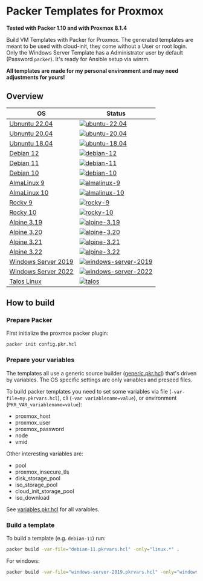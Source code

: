 # Packer Templates for Proxmox

**Tested with Packer 1.10 and with Proxmox 8.1.4**

Build VM Templates with Packer for Proxmox. The generated templates are meant to be used with cloud-init, they come without a User or root login.  
Only the Windows Server Template has a Administrator user by default (Password `packer`). It's ready for Ansible setup via winrm.

**All templates are made for my personal environment and may need adjustments for yours!**

## Overview

| OS                                                       | Status                                                                                                                                                                                                                           |
| -------------------------------------------------------- | -------------------------------------------------------------------------------------------------------------------------------------------------------------------------------------------------------------------------------- |
| [Ubnuntu 22.04](./ubuntu-22.04.pkrvars.hcl)              | [![ubuntu-22.04](https://github.com/Pumba98/proxmox-packer-templates/actions/workflows/ubuntu-22.04.yml/badge.svg)](https://github.com/Pumba98/proxmox-packer-templates/actions/workflows/ubuntu-22.04.yml)                      |
| [Ubnuntu 20.04](./ubuntu-20.04.pkrvars.hcl)              | [![ubuntu-20.04](https://github.com/Pumba98/proxmox-packer-templates/actions/workflows/ubuntu-20.04.yml/badge.svg)](https://github.com/Pumba98/proxmox-packer-templates/actions/workflows/ubuntu-20.04.yml)                      |
| [Ubnuntu 18.04](./ubuntu-18.04.pkrvars.hcl)              | [![ubuntu-18.04](https://github.com/Pumba98/proxmox-packer-templates/actions/workflows/ubuntu-18.04.yml/badge.svg)](https://github.com/Pumba98/proxmox-packer-templates/actions/workflows/ubuntu-18.04.yml)                      |
| [Debian 12](./debian-12.pkrvars.hcl)                     | [![debian-12](https://github.com/Pumba98/proxmox-packer-templates/actions/workflows/debian-12.yml/badge.svg)](https://github.com/Pumba98/proxmox-packer-templates/actions/workflows/debian-12.yml)                               |
| [Debian 11](./debian-11.pkrvars.hcl)                     | [![debian-11](https://github.com/Pumba98/proxmox-packer-templates/actions/workflows/debian-11.yml/badge.svg)](https://github.com/Pumba98/proxmox-packer-templates/actions/workflows/debian-11.yml)                               |
| [Debian 10](./debian-10.pkrvars.hcl)                     | [![debian-10](https://github.com/Pumba98/proxmox-packer-templates/actions/workflows/debian-10.yml/badge.svg)](https://github.com/Pumba98/proxmox-packer-templates/actions/workflows/debian-10.yml)                               |
| [AlmaLinux 9](./almalinux-9.pkrvars.hcl)                 | [![almalinux-9](https://github.com/Pumba98/proxmox-packer-templates/actions/workflows/almalinux-9.yml/badge.svg)](https://github.com/Pumba98/proxmox-packer-templates/actions/workflows/almalinux-9.yml)                         |
| [AlmaLinux 10](./almalinux-10.pkrvars.hcl)               | [![almalinux-10](https://github.com/Pumba98/proxmox-packer-templates/actions/workflows/almalinux-10.yml/badge.svg)](https://github.com/Pumba98/proxmox-packer-templates/actions/workflows/almalinux-10.yml)                      |
| [Rocky 9](./rocky-9.pkrvars.hcl)                         | [![rocky-9](https://github.com/Pumba98/proxmox-packer-templates/actions/workflows/rocky-9.yml/badge.svg)](https://github.com/Pumba98/proxmox-packer-templates/actions/workflows/rocky-9.yml)                                     |
| [Rocky 10](./rocky-10.pkrvars.hcl)                       | [![rocky-10](https://github.com/Pumba98/proxmox-packer-templates/actions/workflows/rocky-10.yml/badge.svg)](https://github.com/Pumba98/proxmox-packer-templates/actions/workflows/rocky-10.yml)                                    |
| [Alpine 3.19](./alpine-3.19.pkrvars.hcl)                 | [![alpine-3.19](https://github.com/Pumba98/proxmox-packer-templates/actions/workflows/alpine-3.19.yml/badge.svg)](https://github.com/Pumba98/proxmox-packer-templates/actions/workflows/alpine-3.19.yml)                         |
| [Alpine 3.20](./alpine-3.20.pkrvars.hcl)                 | [![alpine-3.20](https://github.com/Pumba98/proxmox-packer-templates/actions/workflows/alpine-3.20.yml/badge.svg)](https://github.com/Pumba98/proxmox-packer-templates/actions/workflows/alpine-3.20.yml)                         |
| [Alpine 3.21](./alpine-3.21.pkrvars.hcl)                 | [![alpine-3.21](https://github.com/Pumba98/proxmox-packer-templates/actions/workflows/alpine-3.21.yml/badge.svg)](https://github.com/Pumba98/proxmox-packer-templates/actions/workflows/alpine-3.21.yml)                         |
| [Alpine 3.22](./alpine-3.22.pkrvars.hcl)                 | [![alpine-3.22](https://github.com/Pumba98/proxmox-packer-templates/actions/workflows/alpine-3.22.yml/badge.svg)](https://github.com/Pumba98/proxmox-packer-templates/actions/workflows/alpine-3.22.yml)                         |
| [Windows Server 2019](./windows-server-2019.pkrvars.hcl) | [![windows-server-2019](https://github.com/Pumba98/proxmox-packer-templates/actions/workflows/windows-server-2019.yml/badge.svg)](https://github.com/Pumba98/proxmox-packer-templates/actions/workflows/windows-server-2019.yml) |
| [Windows Server 2022](./windows-server-2022.pkrvars.hcl) | [![windows-server-2022](https://github.com/Pumba98/proxmox-packer-templates/actions/workflows/windows-server-2022.yml/badge.svg)](https://github.com/Pumba98/proxmox-packer-templates/actions/workflows/windows-server-2022.yml) |
| [Talos Linux](./talos.pkrvars.hcl)                       | [![talos](https://github.com/Pumba98/proxmox-packer-templates/actions/workflows/talos.yml/badge.svg)](https://github.com/Pumba98/proxmox-packer-templates/actions/workflows/talos.yml)                                           |

## How to build

### Prepare Packer

First initialize the proxmox packer plugin:

```sh
packer init config.pkr.hcl
```

### Prepare your variables

The templates all use a generic source builder ([generic.pkr.hcl](./generic.pkr.hcl)) that's driven by variables. The OS specific settings are only variables and preseed files.

To build packer templates you need to set some variables via file (`-var-file=my.pkrvars.hcl`), cli (`-var variablename=value`), or environment (`PKR_VAR_variablename=value`):

- proxmox_host
- proxmox_user
- proxmox_password
- node
- vmid

Other interesting variables are:

- pool
- proxmox_insecure_tls
- disk_storage_pool
- iso_storage_pool
- cloud_init_storage_pool
- iso_download

See [variables.pkr.hcl](./variables.pkr.hcl) for all varaibles.

### Build a template

To build a template (e.g. `debian-11`) run:

```sh
packer build -var-file="debian-11.pkrvars.hcl" -only="linux.*" .
```

For windows:

```sh
packer build -var-file="windows-server-2019.pkrvars.hcl" -only="windows.*" .
```
